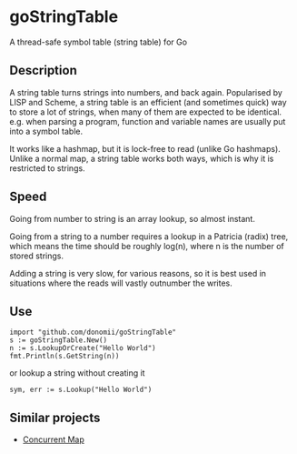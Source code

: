 # goStringTable
A thread-safe symbol table (string table) for Go

## Description

A string table turns strings into numbers, and back again.  Popularised by LISP and Scheme, a string table is an efficient (and sometimes quick) way to store a lot of strings, when many of them are expected to be identical.  e.g. when parsing a program, function and variable names are usually put into a symbol table.

It works like a hashmap, but it is lock-free to read (unlike Go hashmaps).  Unlike a normal map, a string table works both ways, which is why it is restricted to strings.

## Speed

Going from number to string is an array lookup, so almost instant.

Going from a string to a number requires a lookup in a Patricia (radix) tree, which means the time should be roughly log(n), where n is the number of stored strings.

Adding a string is very slow, for various reasons, so it is best used in situations where the reads will vastly outnumber the writes.  

## Use

    import "github.com/donomii/goStringTable"
    s := goStringTable.New()
    n := s.LookupOrCreate("Hello World")
    fmt.Println(s.GetString(n))

or lookup a string without creating it

    sym, err := s.Lookup("Hello World")

## Similar projects

* [Concurrent Map](https://github.com/streamrail/concurrent-map)
